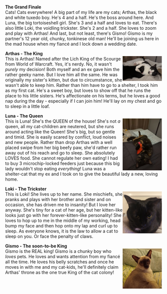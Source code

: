 <p>
<br>
<strong>The Grand Finale</strong>
<br>
Cats! Cats everywhere! A big part of my life are my cats; Arthas, the black and white tuxedo boy. He's 4 and a half. He's the boss around here. And Luna, the big tortoiseshell girl. She's 3 and a half and loves to eat. There's also little Loki, the voidling trickster. She's 2 and a half. She loves to zoom and play with Arthas! And last, but not least, there's Gismo! Gismo is my partner's 12 year old, chunky, tonkinese old man! He'll be joining us here in the mad house when my fiancé and I lock down a wedding date.
</p>
<p>
<strong>Arthas - The King</strong>
<br>
<img src="/assets/img/arthas_loki_playing.jpg" class="img-fluid z-depth-1 rounded-circle" width="25%" height="auto" alt="Arthas the King!" align="right" loading="eager" onerror="this.onerror=null; $('.responsive-img-srcset').remove();">
This is Arthas! Named after the Lich King of the Scourge from World of Warcraft. Yes, it's nerdy. No, it wasn't <em>purely</em> my decision! Both myself and an ex gave him the rather geeky name. But I love him all the same. He was originally my sister's kitten, but due to circumstance, she wasn't able to keep him. Rather than him have to go to a shelter, I took him as my first cat. He's a sweet boy, but loves to show off that he runs the place to his little sisters. He's affectionate on his terms, but he loves a good nap during the day - especially if I can join him! He'll lay on my chest and go to sleep in a little loaf.
</p>
<p>
<strong>Luna - The Queen</strong>
<br>
<img src="/assets/img/luna_n_toy.jpg" class="img-fluid z-depth-1 rounded-circle" width="25%" height="auto" alt="Luna the Queen!" align="right" loading="eager" onerror="this.onerror=null; $('.responsive-img-srcset').remove();">
This is Luna! She's the QUEEN of the house! She's not <em>a</em> queen, all my cat-children are neutered, but she runs around acting like the Queen! She's big, but so gentle and timid. She is easily scared by conflict, loud noises and new people. Rather than drop Arthas with a well placed swipe from her big beefy paw, she'd rather run away out of his reach and go to sleep. She absolutely LOVES food. She cannot regulate her own eating! I had to buy 3 microchip-locked feeders just because this big lady wouldn't stop eating <em>everything</em>! Luna was a shelter-cat that my ex and I took on to give the beautiful lady a new, loving home.
</p>
<p>
<strong>Loki - The Trickster</strong>
<br>
<img src="/assets/img/loki.jpg" class="img-fluid z-depth-1 rounded-circle" width="25%" height="auto" alt="Loki the Trickster!" align="right" loading="eager" onerror="this.onerror=null; $('.responsive-img-srcset').remove();">
This is Loki! She lives up to her name. She mischiefs, she pranks and plays with her brother and sister and on occasion, she has driven me to insanity! But I love her anyway. She's tiny for a cat of her age, but her kitten-like looks just go with her forever-kitten-like personality! She loves to hop up to me in the middle of my working, head bump my face and then hop onto my lap and curl up to sleep. As everyone knows, it is the law to allow a cat to sleep on you. Or face the penalty of claws.
</p>
<p>
<strong>Gismo - The soon-to-be King</strong>
<br>
<img src="/assets/img/gismo.jpg" class="img-fluid z-depth-1 rounded-circle" width="25%" height="auto" alt="Gismo the REAL King!!" align="right" loading="eager" onerror="this.onerror=null; $('.responsive-img-srcset').remove();">
Gismo is the REAL king! Gismo is a chunky boy who <em>loves</em> pets. He loves and wants attention from my fiancé all the time. He loves his belly scratches and once he moves in with me and my cat-kids, he'll definitely claim Arthas' throne as the one true King of the cat colony!
</p>
